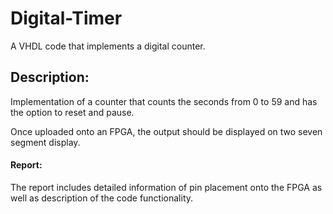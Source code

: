 # Digital-Timer
A VHDL code that implements a digital counter.

## Description:

Implementation of a counter that counts the seconds from 0 to 59 and has the option to reset and pause. 

Once uploaded onto an FPGA, the output should be displayed on two seven segment display.

#### Report:

The report includes detailed information of pin placement onto the FPGA as well as description of the code functionality.

